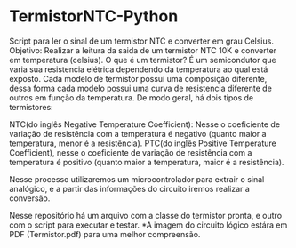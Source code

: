 # TermistorNTC-Python
Script para ler o sinal de um termistor NTC e converter em grau Celsius.
Objetivo: Realizar a leitura da saida de um termistor NTC 10K e converter em temperatura (celsius).
O que é um termistor? É um semicondutor que varia sua resistencia elétrica dependendo da temperatura ao qual está exposto. Cada modelo de termistor possui uma composição diferente, dessa forma cada modelo possui uma curva de resistencia diferente de outros em função da temperatura. De modo geral, há dois tipos de termistores:

NTC(do inglês Negative Temperature Coefficient): Nesse o coeficiente de variação de resistência com a temperatura é negativo (quanto maior a temperatura, menor é a resistência).
PTC(do inglês Positive Temperature Coefficient), nesse o coeficiente de variação de resistência com a temperatura é positivo (quanto maior a temperatura, maior é a resistência).

Nesse processo utilizaremos um microcontrolador para extrair o sinal analógico, e a partir das informações do circuito iremos realizar a conversão.

Nesse repositório há um arquivo com a classe do termistor pronta, e outro com o script para executar e testar.
*A imagem do circuito lógico estára em PDF (Termistor.pdf) para uma melhor compreensão.
